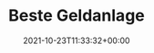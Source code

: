 ---
retweeted: false
source: <a href="https://mobile.twitter.com" rel="nofollow">Twitter Web App</a>
entities:
  user_mentions: []
  urls: []
  symbols: []
  media:
  - expanded_url: https://twitter.com/bascht/status/1451874426543349763/photo/1
    indices:
    - '17'
    - '40'
    url: https://t.co/dJioIAR0kK
    media_url: http://pbs.twimg.com/media/FCYYF0FXEAoTmh2.jpg
    id_str: '1451874418033102858'
    id: '1451874418033102858'
    media_url_https: https://pbs.twimg.com/media/FCYYF0FXEAoTmh2.jpg
    sizes:
      large:
        w: '2048'
        h: '2048'
        resize: fit
      small:
        w: '680'
        h: '680'
        resize: fit
      thumb:
        w: '150'
        h: '150'
        resize: crop
      medium:
        w: '1200'
        h: '1200'
        resize: fit
    type: photo
    display_url: pic.twitter.com/dJioIAR0kK
  hashtags: []
display_text_range:
- '0'
- '40'
favorite_count: '12'
id_str: '1451874426543349763'
truncated: false
retweet_count: '0'
id: '1451874426543349763'
possibly_sensitive: false
created_at: Sat Oct 23 11:33:32 +0000 2021
favorited: false
full_text: Beste Geldanlage
lang: 'no'
extended_entities:
  media:
  - expanded_url: https://twitter.com/bascht/status/1451874426543349763/photo/1
    indices:
    - '17'
    - '40'
    url: https://t.co/dJioIAR0kK
    media_url: http://pbs.twimg.com/media/FCYYF0FXEAoTmh2.jpg
    id_str: '1451874418033102858'
    id: '1451874418033102858'
    media_url_https: https://pbs.twimg.com/media/FCYYF0FXEAoTmh2.jpg
    sizes:
      large:
        w: '2048'
        h: '2048'
        resize: fit
      small:
        w: '680'
        h: '680'
        resize: fit
      thumb:
        w: '150'
        h: '150'
        resize: crop
      medium:
        w: '1200'
        h: '1200'
        resize: fit
    type: photo
    display_url: pic.twitter.com/dJioIAR0kK
tags:
- pesos:twitter
date: '2021-10-23T11:33:32+00:00'
src: https://twitter.com/bascht/status/1451874426543349763
original_url: https://twitter.com/bascht/status/1451874426543349763
type: twitter_tweet
media_url: https://img.bascht.com/twitter/pbs.twimg.com/media/FCYYF0FXEAoTmh2.jpg
text: Beste Geldanlage
title: Beste Geldanlage

---
